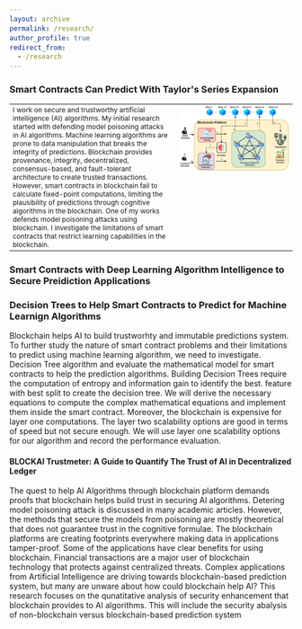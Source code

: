 ```yaml
---
layout: archive
permalink: /research/
author_profile: true
redirect_from:
  - /research
---
```


### Smart Contracts Can Predict With Taylor's Series Expansion 
<table style="width: 100%; border-collapse: collapse; border: none;">
  <tr>
    <td style="border: none; vertical-align: top; width: 50%; padding-right: 12px; font-size: 12px;"">
      I work on secure and trustworthy artificial intelligence (AI) algorithms. My initial research started with defending model poisoning attacks in AI algorithms. Machine learning algorithms are prone to data manipulation that breaks the integrity of predictions. Blockchain provides provenance, integrity, decentralized, consensus-based, and fault-tolerant architecture to create trusted transactions. However, smart contracts in blockchain fail to calculate fixed-point computations, limiting the plausibility of predictions through cognitive algorithms in the blockchain. One of my works defends model poisoning attacks using blockchain. I investigate the limitations of smart contracts that restrict learning capabilities in the blockchain.
    </td>
    <td style="border: none; vertical-align: top; width: 35%; text-align: center;">
      <img src="/_pages/NB1.jpg" alt="NB Image">
    </td>
  </tr>
</table>



### Smart Contracts with Deep Learning Algorithm Intelligence to Secure Preidiction Applications
 
### Decision Trees to Help Smart Contracts to Predict for Machine Learnign Algorithms
  Blockchain helps AI to build trustworhty and immutable predictions system. To further study the nature of smart contract problems and their limitations to predict using machine learning algorithm, we need to investigate. Decision Tree algorithm and evaluate the mathematical model for smart contracts to help the prediction algorithms. Building Decision Trees require the computation of entropy and information gain to identify the best. feature with best split to create the decision tree. We will derive the necessary equations to compute  the complex mathematical equations and implement them inside the smart contract. Moreover, the blockchain is expensive for layer one computations. The layer two scalability options are good in terms of speed but not secure enough. We will use layer one scalability options for our algorithm and record the performance evaluation. 

#### BLOCKAI Trustmeter: A Guide to Quantify The Trust of AI in Decentralized Ledger
The quest to help AI Algorithms through blockchain platform demands proofs that blockchain helps build trust in securing AI algorithms. Detering model poisoning attack is discussed in many academic articles. However, the methods that secure the models from poisoning are mostly theoretical that does not guarantee trust in the cognitive formulae. The blockchain platforms are creating footprints everywhere making data in applications tamper-proof. Some of the applications have clear benefits for using blockchain. Financial transactions are a major user of blockchain technology that protects against centralized threats. Complex applications from Artificial Intelligence are driving towards blockchain-based prediction system, but many are unware about how could blockchain help AI? This research focuses on the qunatitative analysis of security enhancement that blockchain provides to AI algorithms. This will include the security abalysis of non-blockchain versus blockchain-based prediction system   
  


<!--* Developing Scalable Consensus Protocol for AI:  To optimize the proof of stake consensus protocol by introducing faster validation methods using a lower range of block proposals, cheaper transactions, and decentralized participation of miners/validators to maintain the honesty of the systems.

* Decentralized Cross-chain Communication: To improve cross-chain communication by optimizing atomic swaps, chain relays, and hash timeclock contracts to provide trusted and secured transactions removing the third party. Additionally, design decentralized collateralization in a bi-party transaction to punish fraudulent transactions.

* Consensus for Deliberative Agreement and Group Decisions:  To develop deliberative agreement through natural language processing, dialogue response generation, machine learning, and consensus management. Investigate the requirements to support review and justice systems where group decisions are inevitable.

* Data Cooperative Security:  To develop a distributed secure architecture to protect data that shared by providers using k-anonymity, differential privacy, and homomorphic encryption for the confidentiality of data cooperatives with blockchain systems.

* IoT Network Security: Smart contracts can enhance the integrity of DDoS detections. However, blockchain consensus protocols require modification to achieve a consensus among IoT devices to detect, mitigate and recover from DDoS attacks in IoT. I plan to develop a decentralized machine learning-based consensus mechanism to detect and mitigate DDoS attacks in IoT Systems.

* Smart Legal Contracts for Metaverse: The smart legal contracts helps to remove ambiguity in a service-level agreement. However, it still requires a rigorous stress test to measure the complexity and performance by converting a large number of paper contracts. I plan to stress test the performance of conversions by recording time, cost, complexity, ambiguity level and advantage index.-->

<!--## Research Development
I am currently helping students at [Network Security Lab](https://nsl.cse.unt.edu/home) in research and investigations.  I am guiding students to pursue sound theoretical and practical research in data privacy, consensus protocols and metaverse interoprability. I plan apply for grants to finance future projects for funding students to produce impactful research. I plan to apply for grants and proposals to government and non-government institutes such as National Science Foundation (NSF), DARPA, Microsoft, and IBM. I will work specifically on the [Cybersecurity Innovation for Cyberinfrastructure (CICI)](https://beta.nsf.gov/funding/opportunities/cybersecurity-innovation-cyberinfrastructure-cici), [Secure and Trustworthy Cyberspace (SaTC)](https://beta.nsf.gov/funding/opportunities/secure-trustworthy-cyberspace-satc), and [Secure and Trustworthy Cyberspace Frontiers (SaTC Frontiers)](https://beta.nsf.gov/funding/opportunities/secure-trustworthy-cyberspace-frontiers-satc#:~:text=The%20Secure%20and%20Trustworthy%20Cyberspace,and%20social%20and%20behavioral%20sciences) programs.-->
